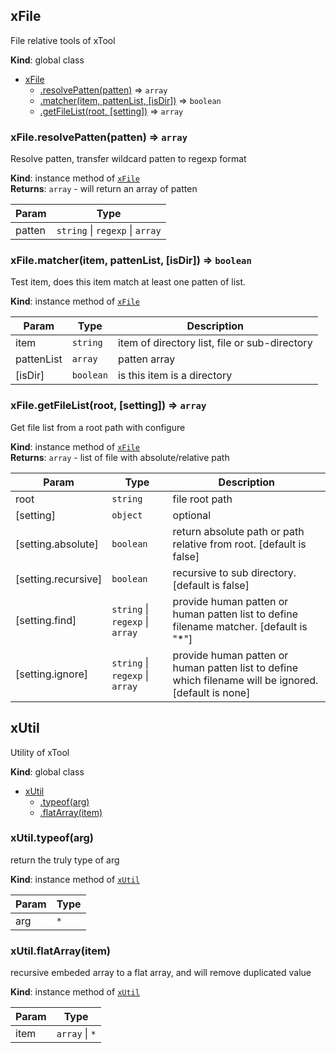 <a name="xFile"></a>

## xFile
File relative tools of xTool

**Kind**: global class  

* [xFile](#xFile)
    * [.resolvePatten(patten)](#xFile+resolvePatten) ⇒ <code>array</code>
    * [.matcher(item, pattenList, [isDir])](#xFile+matcher) ⇒ <code>boolean</code>
    * [.getFileList(root, [setting])](#xFile+getFileList) ⇒ <code>array</code>

<a name="xFile+resolvePatten"></a>

### xFile.resolvePatten(patten) ⇒ <code>array</code>
Resolve patten, transfer wildcard patten to regexp format

**Kind**: instance method of [<code>xFile</code>](#xFile)  
**Returns**: <code>array</code> - will return an array of patten  

| Param | Type |
| --- | --- |
| patten | <code>string</code> \| <code>regexp</code> \| <code>array</code> | 

<a name="xFile+matcher"></a>

### xFile.matcher(item, pattenList, [isDir]) ⇒ <code>boolean</code>
Test item, does this item match at least one patten of list.

**Kind**: instance method of [<code>xFile</code>](#xFile)  

| Param | Type | Description |
| --- | --- | --- |
| item | <code>string</code> | item of directory list, file or sub-directory |
| pattenList | <code>array</code> | patten array |
| [isDir] | <code>boolean</code> | is this item is a directory |

<a name="xFile+getFileList"></a>

### xFile.getFileList(root, [setting]) ⇒ <code>array</code>
Get file list from a root path with configure

**Kind**: instance method of [<code>xFile</code>](#xFile)  
**Returns**: <code>array</code> - list of file with absolute/relative path  

| Param | Type | Description |
| --- | --- | --- |
| root | <code>string</code> | file root path |
| [setting] | <code>object</code> | optional |
| [setting.absolute] | <code>boolean</code> | return absolute path or path relative from root. [default is false] |
| [setting.recursive] | <code>boolean</code> | recursive to sub directory. [default is false] |
| [setting.find] | <code>string</code> \| <code>regexp</code> \| <code>array</code> | provide human patten or human patten list to define filename matcher. [default is "*"] |
| [setting.ignore] | <code>string</code> \| <code>regexp</code> \| <code>array</code> | provide human patten or human patten list to define which filename will be ignored. [default is none] |

<a name="xUtil"></a>

## xUtil
Utility of xTool

**Kind**: global class  

* [xUtil](#xUtil)
    * [.typeof(arg)](#xUtil+typeof)
    * [.flatArray(item)](#xUtil+flatArray)

<a name="xUtil+typeof"></a>

### xUtil.typeof(arg)
return the truly type of arg

**Kind**: instance method of [<code>xUtil</code>](#xUtil)  

| Param | Type |
| --- | --- |
| arg | <code>\*</code> | 

<a name="xUtil+flatArray"></a>

### xUtil.flatArray(item)
recursive embeded array to a flat array, and will remove duplicated value

**Kind**: instance method of [<code>xUtil</code>](#xUtil)  

| Param | Type |
| --- | --- |
| item | <code>array</code> \| <code>\*</code> | 

